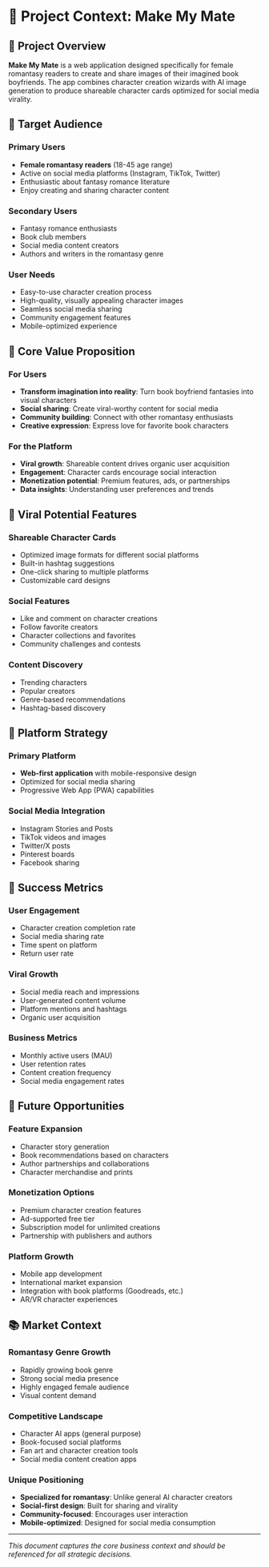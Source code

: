 # 📖 Project Context: Make My Mate

## 🎯 Project Overview

**Make My Mate** is a web application designed specifically for female romantasy readers to create and share images of their imagined book boyfriends. The app combines character creation wizards with AI image generation to produce shareable character cards optimized for social media virality.

## 👥 Target Audience

### Primary Users
- **Female romantasy readers** (18-45 age range)
- Active on social media platforms (Instagram, TikTok, Twitter)
- Enthusiastic about fantasy romance literature
- Enjoy creating and sharing character content

### Secondary Users
- Fantasy romance enthusiasts
- Book club members
- Social media content creators
- Authors and writers in the romantasy genre

### User Needs
- Easy-to-use character creation process
- High-quality, visually appealing character images
- Seamless social media sharing
- Community engagement features
- Mobile-optimized experience

## 🎨 Core Value Proposition

### For Users
- **Transform imagination into reality**: Turn book boyfriend fantasies into visual characters
- **Social sharing**: Create viral-worthy content for social media
- **Community building**: Connect with other romantasy enthusiasts
- **Creative expression**: Express love for favorite book characters

### For the Platform
- **Viral growth**: Shareable content drives organic user acquisition
- **Engagement**: Character cards encourage social interaction
- **Monetization potential**: Premium features, ads, or partnerships
- **Data insights**: Understanding user preferences and trends

## 🚀 Viral Potential Features

### Shareable Character Cards
- Optimized image formats for different social platforms
- Built-in hashtag suggestions
- One-click sharing to multiple platforms
- Customizable card designs

### Social Features
- Like and comment on character creations
- Follow favorite creators
- Character collections and favorites
- Community challenges and contests

### Content Discovery
- Trending characters
- Popular creators
- Genre-based recommendations
- Hashtag-based discovery

## 📱 Platform Strategy

### Primary Platform
- **Web-first application** with mobile-responsive design
- Optimized for social media sharing
- Progressive Web App (PWA) capabilities

### Social Media Integration
- Instagram Stories and Posts
- TikTok videos and images
- Twitter/X posts
- Pinterest boards
- Facebook sharing

## 🎯 Success Metrics

### User Engagement
- Character creation completion rate
- Social media sharing rate
- Time spent on platform
- Return user rate

### Viral Growth
- Social media reach and impressions
- User-generated content volume
- Platform mentions and hashtags
- Organic user acquisition

### Business Metrics
- Monthly active users (MAU)
- User retention rates
- Content creation frequency
- Social media engagement rates

## 🔮 Future Opportunities

### Feature Expansion
- Character story generation
- Book recommendations based on characters
- Author partnerships and collaborations
- Character merchandise and prints

### Monetization Options
- Premium character creation features
- Ad-supported free tier
- Subscription model for unlimited creations
- Partnership with publishers and authors

### Platform Growth
- Mobile app development
- International market expansion
- Integration with book platforms (Goodreads, etc.)
- AR/VR character experiences

## 📚 Market Context

### Romantasy Genre Growth
- Rapidly growing book genre
- Strong social media presence
- Highly engaged female audience
- Visual content demand

### Competitive Landscape
- Character AI apps (general purpose)
- Book-focused social platforms
- Fan art and character creation tools
- Social media content creation apps

### Unique Positioning
- **Specialized for romantasy**: Unlike general AI character creators
- **Social-first design**: Built for sharing and virality
- **Community-focused**: Encourages user interaction
- **Mobile-optimized**: Designed for social media consumption

---

*This document captures the core business context and should be referenced for all strategic decisions.*
